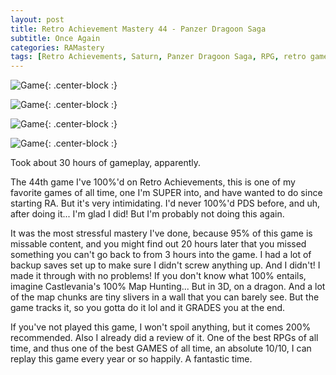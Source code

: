 ```yaml
---
layout: post
title: Retro Achievement Mastery 44 - Panzer Dragoon Saga
subtitle: Once Again
categories: RAMastery
tags: [Retro Achievements, Saturn, Panzer Dragoon Saga, RPG, retro games, Reviews]
---
```




![Game](https://imgur.com/5dfxbkd.png){: .center-block :}

![Game](https://imgur.com/AKXH0x2.png){: .center-block :}

![Game](https://imgur.com/a1RNFjH.png){: .center-block :}

![Game](https://imgur.com/J7cun4q.png){: .center-block :}

Took about 30 hours of gameplay, apparently.

The 44th game I've 100%'d on Retro Achievements, this is one of my favorite games of all time, one I'm SUPER into, and have wanted to do since starting RA. But it's very intimidating. I'd never 100%'d PDS before, and uh, after doing it... I'm glad I did! But I'm probably not doing this again.

It was the most stressful mastery I've done, because 95% of this game is missable content, and you might find out 20 hours later that you missed something you can't go back to from 3 hours into the game. I had a lot of backup saves set up to make sure I didn't screw anything up. And I didn't! I made it through with no problems! If you don't know what 100% entails, imagine Castlevania's 100% Map Hunting... But in 3D, on a dragon. And a lot of the map chunks are tiny slivers in a wall that you can barely see. But the game tracks it, so you gotta do it lol and it GRADES you at the end.

If you've not played this game, I won't spoil anything, but it comes 200% recommended. Also I already did a review of it. One of the best RPGs of all time, and thus one of the best GAMES of all time, an absolute 10/10, I can replay this game every year or so happily. A fantastic time.